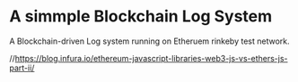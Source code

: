 # A simmple Blockchain Log System

A Blockchain-driven Log system running on Etheruem rinkeby test network.  

//https://blog.infura.io/ethereum-javascript-libraries-web3-js-vs-ethers-js-part-ii/
